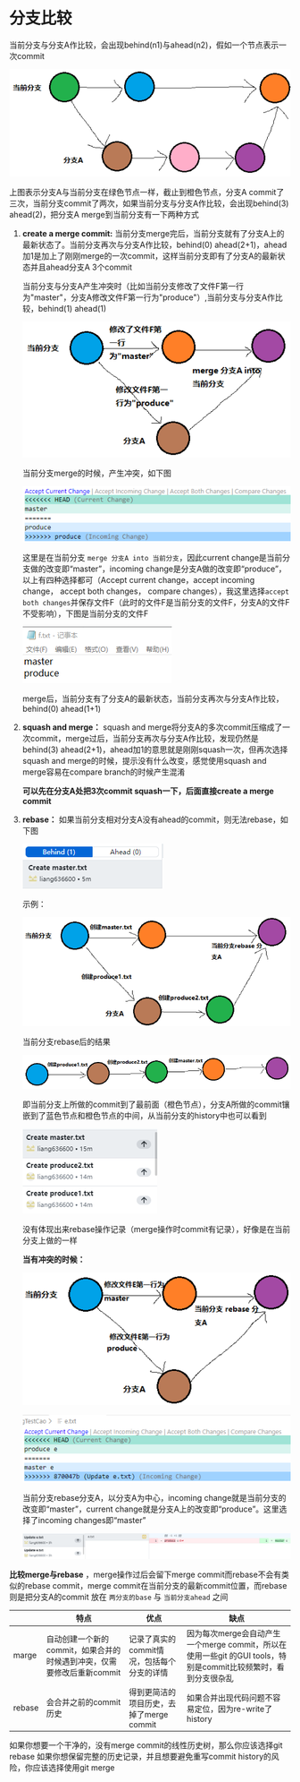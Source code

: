 # 分支比较

当前分支与分支A作比较，会出现behind(n1)与ahead(n2)，假如一个节点表示一次commit

![image-20211209153202551](https://raw.githubusercontent.com/liang636600/cloudImg/master/images/image-20211209153202551.png)

上图表示分支A与当前分支在绿色节点一样，截止到橙色节点，分支A commit了三次，当前分支commit了两次，如果当前分支与分支A作比较，会出现behind(3) ahead(2)，把分支A merge到当前分支有一下两种方式

1. **create a merge commit:** 当前分支merge完后，当前分支就有了分支A上的最新状态了。当前分支再次与分支A作比较，behind(0) ahead(2+1)，ahead加1是加上了刚刚merge的一次commit，这样当前分支即有了分支A的最新状态并且ahead分支A 3个commit

   当前分支与分支A产生冲突时（比如当前分支修改了文件F第一行为"master"，分支A修改文件F第一行为"produce"）,当前分支与分支A作比较，behind(1) ahead(1)

   ![image-20211209162605876](https://raw.githubusercontent.com/liang636600/cloudImg/master/images/image-20211209162605876.png)

   当前分支merge的时候，产生冲突，如下图

   ![image-20211209160800695](https://raw.githubusercontent.com/liang636600/cloudImg/master/images/image-20211209160800695.png)

   这里是在当前分支 `merge 分支A into 当前分支`，因此current change是当前分支做的改变即“master”，incoming change是分支A做的改变即“produce”，以上有四种选择都可（Accept current change，accept incoming change， accept both changes， compare changes），我这里选择`accept both changes`并保存文件F（此时的文件F是当前分支的文件F，分支A的文件F不受影响），下图是当前分支的文件F 

   ![image-20211209161749902](https://raw.githubusercontent.com/liang636600/cloudImg/master/images/image-20211209161749902.png)

   merge后，当前分支有了分支A的最新状态，当前分支再次与分支A作比较，behind(0) ahead(1+1)

2. **squash and merge：** squash and merge将分支A的多次commit压缩成了一次commit，merge过后，当前分支再次与分支A作比较，发现仍然是behind(3) ahead(2+1)，ahead加1的意思就是刚刚squash一次，但再次选择squash and merge的时候，提示没有什么改变，感觉使用squash and merge容易在compare branch的时候产生混淆

   **可以先在分支A处把3次commit squash一下，后面直接create a merge commit**

3. **rebase：** 如果当前分支相对分支A没有ahead的commit，则无法rebase，如下图

   ![image-20211209171648721](https://raw.githubusercontent.com/liang636600/cloudImg/master/images/image-20211209171648721.png)

   示例：

   ![image-20211209172313751](https://raw.githubusercontent.com/liang636600/cloudImg/master/images/image-20211209172313751.png)

   当前分支rebase后的结果

   ![image-20211209172410947](https://raw.githubusercontent.com/liang636600/cloudImg/master/images/image-20211209172410947.png)

   即当前分支上所做的commit到了最前面（橙色节点），分支A所做的commit镶嵌到了蓝色节点和橙色节点的中间，从当前分支的history中也可以看到

   ![image-20211209172627530](https://raw.githubusercontent.com/liang636600/cloudImg/master/images/image-20211209172627530.png)

   没有体现出来rebase操作记录（merge操作时commit有记录），好像是在当前分支上做的一样

   **当有冲突的时候：**

   ![image-20211209203010707](https://raw.githubusercontent.com/liang636600/cloudImg/master/images/image-20211209203010707.png)

   ![image-20211209202620257](https://raw.githubusercontent.com/liang636600/cloudImg/master/images/image-20211209202620257.png)

   当前分支rebase分支A，以分支A为中心，incoming change就是当前分支的改变即“master”，current change就是分支A上的改变即“produce”。这里选择了incoming changes即“master”

   ![image-20211209203206045](https://raw.githubusercontent.com/liang636600/cloudImg/master/images/image-20211209203206045.png)

**比较merge与rebase** ，merge操作过后会留下merge commit而rebase不会有类似的rebase commit，merge commit在当前分支的最新commit位置，而rebase则是把分支A的commit 放在 `两分支的base` 与 `当前分支ahead` 之间

|        | 特点                                                         | 优点                                       | 缺点                                                         |
| ------ | ------------------------------------------------------------ | ------------------------------------------ | ------------------------------------------------------------ |
| marge  | 自动创建一个新的commit，如果合并的时候遇到冲突，仅需要修改后重新commit | 记录了真实的commit情况，包括每个分支的详情 | 因为每次merge会自动产生一个merge commit，所以在使用一些git 的GUI tools，特别是commit比较频繁时，看到分支很杂乱 |
| rebase | 会合并之前的commit历史                                       | 得到更简洁的项目历史，去掉了merge commit   | 如果合并出现代码问题不容易定位，因为re-write了history        |

如果你想要一个干净的，没有merge commit的线性历史树，那么你应该选择git rebase
如果你想保留完整的历史记录，并且想要避免重写commit history的风险，你应该选择使用git merge